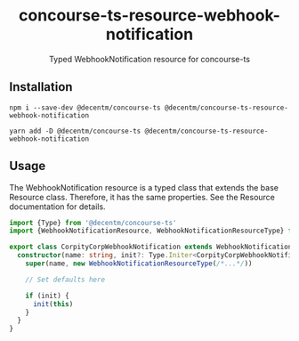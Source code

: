 <h1 align="center">
  concourse-ts-resource-webhook-notification
</h1>

<div align="center">

  Typed WebhookNotification resource for concourse-ts
</div>

## Installation

`npm i --save-dev @decentm/concourse-ts @decentm/concourse-ts-resource-webhook-notification`

`yarn add -D @decentm/concourse-ts @decentm/concourse-ts-resource-webhook-notification`

## Usage

The WebhookNotification resource is a typed class that extends the base Resource class.
Therefore, it has the same properties. See the Resource documentation for details.

```typescript
import {Type} from '@decentm/concourse-ts'
import {WebhookNotificationResource, WebhookNotificationResourceType} from '@decentm/concourse-ts-resource-webhook-notification'

export class CorpityCorpWebhookNotification extends WebhookNotificationResource {
  constructor(name: string, init?: Type.Initer<CorpityCorpWebhookNotification>) {
    super(name, new WebhookNotificationResourceType(/*...*/))

    // Set defaults here

    if (init) {
      init(this)
    }
  }
}
```
